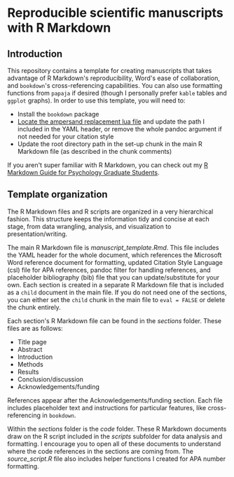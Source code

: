 # Reproducible scientific manuscripts with R Markdown

## Introduction

This repository contains a template for creating manuscripts that takes advantage of R Markdown's reproducibility, Word's ease of collaboration, and `bookdown`'s cross-referencing capabilities. You can also use formatting functions from `papaja` if desired (though I personally prefer `kable` tables and `ggplot` graphs).
In order to use this template, you will need to:

- Install the `bookdown` package
- [Locate the ampersand replacement lua file](https://cran.rstudio.com/web/packages/rmdfiltr/vignettes/replace_ampersands.html) and update the path I included in the YAML header, or remove the whole pandoc argument if not needed for your citation style
- Update the root directory path in the set-up chunk in the main R Markdown file (as described in the chunk comments)

If you aren't super familiar with R Markdown, you can check out my [R Markdown Guide for Psychology Graduate Students](https://www.hzaharchuk.com/rmarkdown-guide/).

## Template organization

The R Markdown files and R scripts are organized in a very hierarchical fashion.
This structure keeps the information tidy and concise at each stage, from data wrangling, analysis, and visualization to presentation/writing.

The main R Markdown file is *manuscript_template.Rmd*. 
This file includes the YAML header for the whole document, which references the Microsoft Word reference document for formatting, updated Citation Style Language (csl) file for APA references, pandoc filter for handling references, and placeholder bibliography (bib) file that you can update/substitute for your own.
Each section is created in a separate R Markdown file that is included as a `child` document in the main file.
If you do not need one of the sections, you can either set the `child` chunk in the main file to `eval = FALSE` or delete the chunk entirely.

Each section's R Markdown file can be found in the *sections* folder.
These files are as follows:

- Title page
- Abstract
- Introduction
- Methods
- Results
- Conclusion/discussion
- Acknowledgements/funding

References appear after the Acknowledgements/funding section.
Each file includes placeholder text and instructions for particular features, like cross-referencing in `bookdown`.

Within the *sections* folder is the *code* folder.
These R Markdown documents draw on the R script included in the *scripts* subfolder for data analysis and formatting.
I encourage you to open all of these documents to understand where the code references in the sections are coming from.
The *source_script.R* file also includes helper functions I created for APA number formatting.
